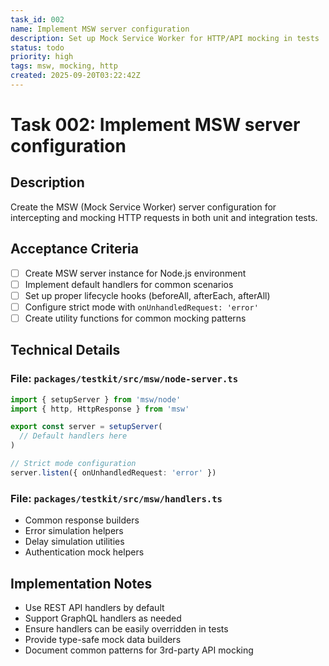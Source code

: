 ```yaml
---
task_id: 002
name: Implement MSW server configuration
description: Set up Mock Service Worker for HTTP/API mocking in tests
status: todo
priority: high
tags: msw, mocking, http
created: 2025-09-20T03:22:42Z
---
```


# Task 002: Implement MSW server configuration

## Description

Create the MSW (Mock Service Worker) server configuration for intercepting and mocking HTTP requests in both unit and integration tests.

## Acceptance Criteria

- [ ] Create MSW server instance for Node.js environment
- [ ] Implement default handlers for common scenarios
- [ ] Set up proper lifecycle hooks (beforeAll, afterEach, afterAll)
- [ ] Configure strict mode with `onUnhandledRequest: 'error'`
- [ ] Create utility functions for common mocking patterns

## Technical Details

### File: `packages/testkit/src/msw/node-server.ts`
```typescript
import { setupServer } from 'msw/node'
import { http, HttpResponse } from 'msw'

export const server = setupServer(
  // Default handlers here
)

// Strict mode configuration
server.listen({ onUnhandledRequest: 'error' })
```

### File: `packages/testkit/src/msw/handlers.ts`
- Common response builders
- Error simulation helpers
- Delay simulation utilities
- Authentication mock helpers

## Implementation Notes

- Use REST API handlers by default
- Support GraphQL handlers as needed
- Ensure handlers can be easily overridden in tests
- Provide type-safe mock data builders
- Document common patterns for 3rd-party API mocking